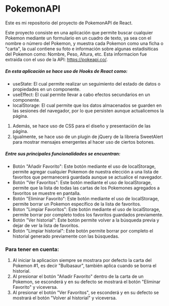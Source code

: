 # PokemonAPI

Este es mi repositorio del proyecto de PokemonAPI de React.

Este proyecto consiste en una aplicación que permite buscar cualquier Pokemon mediante un formulario en un cuadro de texto, ya sea con el nombre o número del Pokemon, y muestra cada Pokemon como una ficha o "carta", la cual contiene su foto e información sobre algunas estadisiticas del Pokemon como: Nombre, Peso, Altura, etc. Esta informacion fue extraida con el uso de la API: https://pokeapi.co/.

##### En esta aplicación se hace uso de Hooks de React como:
- useState: El cual permite realizar un seguimiento del estado de datos o propiedades en un componente.
- useEffect: El cual permite llevar a cabo efectos secundarios en un componente.
- localStorage: El cual permite que los datos almacenados se guarden en las sesiones del navegador, por lo que persisten aunque actualicemos la página.
1. Además, se hace uso de CSS para el diseño y presentación de las página.
2. Igualmente, se hace uso de un plugin de jQuery de la libreria SweetAlert para mostrar mensajes emergentes al hacer uso de ciertos botones.

##### Entre sus principales funcionalidades se encuentran:  

- Botón "Añadir Favorito": Este botón mediante el uso de localStorage, permite agregar cualquier Pokemon de nuestra elección a una lista de favoritos que permanecerá guardada aunque se actualice el navegador.
- Botón "Ver Favoritos": Este botón mediante el uso de localStorage, permite que la lista de todas las cartas de los Pokemones agregados a favoritos se muestre en pantalla. 
- Botón "Eliminar Favorito": Este botón mediante el uso de localStorage, permite borrar un Pokemon específico de la lista de favoritos.
- Boton "Limpiar Favoritos": Este botón mediante el uso de localStorage, permite borrar por completo todos los favoritos guardados previamente.
- Botón "Ver historial": Este botón permite volver a la búsqueda previa y dejar de ver la lista de favoritos.  
- Botón "Limpiar historial":  Este botón permite borrar por completo el historial generado previamente con las búsquedas.

### Para tener en cuenta:
1. Al iniciar la aplicacion siempre se mostrara por defecto la carta del Pokemon #1, es decir "Bulbasaur", también aplica cuando se borra el historial.
2. Al presionar el botón "Añadir Favorito" dentro de la carta de un Pokemon, se esconderá y en su defecto se mostrará el botón "Eliminar Favorito" y viceversa.
3. Al presionar el botón "Ver Favoritos", se esconderá y en su defecto se mostrará el botón "Volver al historial" y viceversa.
